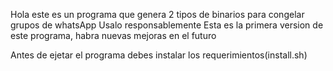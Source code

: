 Hola este es un programa que genera 2 tipos de binarios
para congelar grupos de whatsApp 
Usalo responsablemente
Esta es la primera version de este programa, habra nuevas mejoras en el futuro

Antes de ejetar el programa debes instalar los requerimientos(install.sh)
